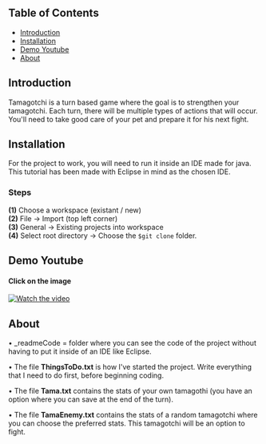 ## Table of Contents

- [Introduction](#introduction)
- [Installation](#installation)
- [Demo Youtube](#demo-youtube)
- [About](#about)


## Introduction
Tamagotchi is a turn based game where the goal is to strengthen your tamagotchi. Each turn, there will be multiple types of actions that will occur. You'll need to take good care of your pet and prepare it for his next fight.

## Installation
For the project to work, you will need to run it inside an IDE made for java. This tutorial has been made with Eclipse in mind as the chosen IDE.

### Steps
**(1)** Choose a workspace (existant / new) <br>
**(2)** File → Import (top left corner) <br>
**(3)** General → Existing projects into workspace <br>
**(4)** Select root directory → Choose the ```$git clone``` folder.

## Demo Youtube
#### Click on the image
[![Watch the video](https://img.youtube.com/vi/ifg4QatbE4o/hqdefault.jpg)](https://www.youtube.com/watch?v=ifg4QatbE4o)

## About
• _readmeCode = folder where you can see the code of the project without having to put it inside of an IDE like Eclipse. 

• The file **ThingsToDo.txt** is how I've started the project. Write everything that I need to do first, before beginning coding.

• The file **Tama.txt** contains the stats of your own tamagothi (you have an option where you can save at the end of the turn).

• The file **TamaEnemy.txt** contains the stats of a random tamagotchi where you can choose the preferred stats. This tamagotchi will be an option to fight.
